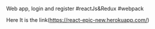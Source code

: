 Web app, login and register
#reactJs&Redux
#webpack

Here It is the link(https://react-epic-new.herokuapp.com/)